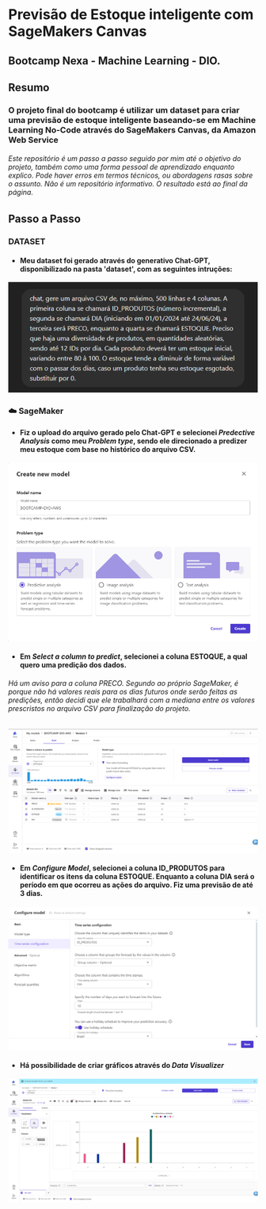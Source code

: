 # Previsão de Estoque inteligente com SageMakers Canvas 

## Bootcamp Nexa - Machine Learning - DIO.

## Resumo

### O projeto final do bootcamp é utilizar um dataset para criar uma previsão de estoque inteligente baseando-se em Machine Learning No-Code através do SageMakers Canvas, da Amazon Web Service

###### Este repositório é um passo a passo seguido por mim até o objetivo do projeto, também como uma forma pessoal de aprendizado enquanto explico. Pode haver erros em termos técnicos, ou abordagens rasas sobre o assunto. Não é um repositório informativo. O resultado está ao final da página.

## Passo a Passo

### DATASET

- #### Meu dataset foi gerado através do generativo Chat-GPT, disponibilizado na pasta 'dataset', com as seguintes intruções:

![dataset-gpt](image.png)

### ☁️ SageMaker

- #### Fiz o upload do arquivo gerado pelo Chat-GPT e selecionei _Predective Analysis_ como meu _Problem type_, sendo ele direcionado a predizer meu estoque com base no histórico do arquivo CSV.

![SageMaker-new-model](image-2.png)

- #### Em _Select a column to predict_, selecionei a coluna ESTOQUE, a qual quero uma predição dos dados.

###### Há um aviso para a coluna PRECO. Segundo ao próprio SageMaker, é porque não há valores reais para os dias futuros onde serão feitas as predições, então decidi que ele trabalhará com a mediana entre os valores prescristos no arquivo CSV para finalização do projeto.

![SageMaker-predict](image-1.png)

- #### Em _Configure Model_, selecionei a coluna ID_PRODUTOS para identificar os itens da coluna ESTOQUE. Enquanto a coluna DIA será o período em que ocorreu as ações do arquivo. Fiz uma previsão de até 3 dias.

![SageMaker-configure-model](image-3.png)

- #### Há possibilidade de criar gráficos através do _Data Visualizer_

![alt text](image-4.png)

